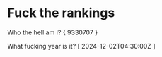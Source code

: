 # Fuck the rankings

Who the hell am I?
{ 9330707 }

What fucking year is it?
[ 2024-12-02T04:30:00Z ]
